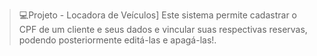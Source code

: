 > 💻Projeto - Locadora de Veículos]
>Este sistema permite cadastrar o CPF de um cliente e seus dados e vincular suas respectivas reservas, podendo posteriormente editá-las e apagá-las!.
